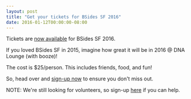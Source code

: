 ```yaml
---
layout: post
title: "Get your tickets for BSides SF 2016"
date: 2016-01-12T00:00:00-08:00
---
```


Tickets are [now available](https://www.eventbrite.com/e/security-b-sides-san-francisco-2016-tickets-20745942673) for BSides SF 2016.

If you loved BSides SF in 2015, imagine how great it will be in 2016 @ DNA Lounge (with booze)!

The cost is $25/person. This includes friends, food, and fun!

So, head over and [sign-up now](https://www.eventbrite.com/e/security-b-sides-san-francisco-2016-tickets-20745942673) to ensure you don't miss out.

NOTE: We're still looking for volunteers, so sign-up [here](/volunteer.html) if you can help.
